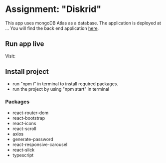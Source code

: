 # Assignment: "Diskrid"

This app uses mongoDB Atlas as a database. The application is deployed at ... You will find the back end application [here](https://github.com/josefinelofgren/diskrid-backend).

## Run app live 

Visit: []()


## Install project 

- run "npm i" in terminal to install required packages.
- run the project by using "npm start" in terminal

### Packages
- react-router-dom
- react-bootstrap
- react-icons
- react-scroll
- axios
- generate-password
- react-responsive-carousel
- react-slick
- typescript
